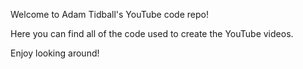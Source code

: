 Welcome to Adam Tidball's YouTube code repo!

Here you can find all of the code used to create the YouTube videos.

Enjoy looking around!